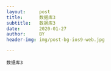 ```yaml
---
layout:     post
title:      数据库3
subtitle:   数据库3
date:       2020-01-27
author:     BY
header-img: img/post-bg-ios9-web.jpg

---
```


```
数据库3


```


